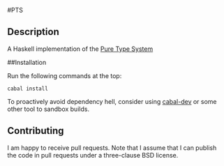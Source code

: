 #PTS

## Description

A Haskell implementation of the [Pure Type
System](http://ncatlab.org/nlab/show/pure+type+system)

##Installation

Run the following commands at the top:

```
cabal install
```

To proactively avoid dependency hell, consider using
[cabal-dev](https://github.com/creswick/cabal-dev) or some other
tool to sandbox builds.

## Contributing

I am happy to receive pull requests. Note that I assume that I
can publish the code in pull requests under a three-clause BSD
license.
